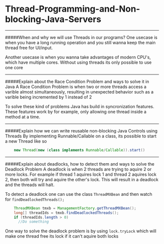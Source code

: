# Thread-Programming-and-Non-blocking-Java-Servers
___
#####When and why we will use Threads in our programs?
  One usecase is when you have a long running operation and you still wanna keep the main thread free for UI/input.
  
  Another usecase is when you wanna take advantages of modern CPU's, which have multiple cores. Without using threads its only    possible to use one core  
  
___
#####Explain about the Race Condition Problem and ways to solve it in Java
  A Race Condition Problem is when two or more threads access a varible almost simultaneously, resulting in unexpected behavior   such as a varible being incremented by 1 instead of 2
  
  To solve these kind of problems Java has build in syncronization features. These features work by for example, only allowing one thread inside a method at a time.    

___
#####Explain how we can write reusable non-blocking Java Controls using Threads
  By implementing Runnable/Callable on a class, its possible to start a new Thread like so
  
```Java
    new Thread(new (class implements Runnable/Callable)).start()
```
___
#####Explain about deadlocks, how to detect them and ways to solve the Deadlock Problem
  A deadlock is when 2 threads are trying to aquire 2 or more locks.
  For example if thread 1 aquires lock 1 and thread 2 aquires lock 2, then both will try and aquire the other's lock. This will   result in a deadlock and the threads will halt. 
  
  To detect a deadlock one can use the class `ThreadMXBean` and then watch for `findDeadlockedThreads();`
  
```Java
    ThreadMXBean tmxb = ManagementFactory.getThreadMXBean();
    long[] threadIds = tmxb.findDeadlockedThreads();
    if (threadIds.length > 0)
      //Do something
```

 One way to solve the deadlock problem is by using `lock.tryLock` which will make one thread free its lock if it can't aquire both locks
